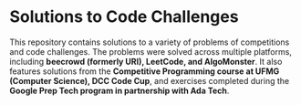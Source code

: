 # Solutions to Code Challenges

This repository contains solutions to a variety of problems of competitions and code challenges. The problems were solved across multiple platforms, including **beecrowd (formerly URI), LeetCode, and AlgoMonster**. It also features solutions from the **Competitive Programming course at UFMG (Computer Science), DCC Code Cup**, and exercises completed during the **Google Prep Tech program in partnership with Ada Tech**.
